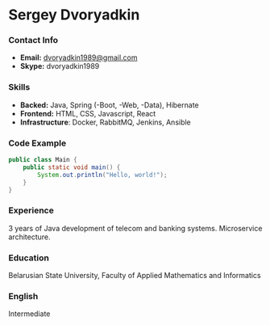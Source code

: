 # Sergey Dvoryadkin

### Contact Info
* **Email:** dvoryadkin1989@gmail.com
* **Skype:** dvoryadkin1989

### Skills
* **Backed:** Java, Spring (-Boot, -Web, -Data), Hibernate
* **Frontend:** HTML, CSS, Javascript, React
* **Infrastructure**: Docker, RabbitMQ, Jenkins, Ansible

### Code Example
```java
public class Main {
    public static void main() {
        System.out.println("Hello, world!");
    }
}
```
### Experience
3 years of Java development of telecom and banking systems. Microservice architecture.
 
### Education
Belarusian State University, Faculty of Applied Mathematics and Informatics

### English
Intermediate